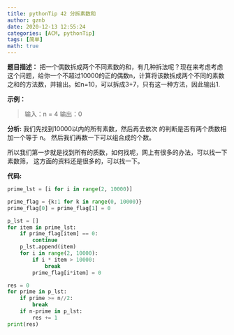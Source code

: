 ```yaml
---
title: pythonTip 42 分拆素数和
author: gznb
date: 2020-12-13 12:55:24
categories: [ACM, pythonTip]
tags: [简单]
math: true
---
```


**题目描述：**
把一个偶数拆成两个不同素数的和，有几种拆法呢？现在来考虑考虑这个问题，给你一个不超过10000的正的偶数n，计算将该数拆成两个不同的素数之和的方法数，并输出。如n=10，可以拆成3+7，只有这一种方法，因此输出1.



**示例：**

> 输入：n = 4
> 输出：0



**分析:**
我们先找到10000以内的所有素数，然后再去依次 的判断是否有两个质数相加一个等于 n。 然后我们再数一下可以组合成的个数。

所以我们第一步就是找到所有的质数，如何找呢，网上有很多的办法，可以找一下 素数筛， 这方面的资料还是很多的，可以找一下。



**代码:**

```python
prime_lst = [i for i in range(2, 10000)]

prime_flag = {k:1 for k in range(0, 10000)}
prime_flag[0] = prime_flag[1] = 0

p_lst = []
for item in prime_lst:
    if prime_flag[item] == 0:
        continue
    p_lst.append(item)
    for i in range(2, 10000):
        if i * item > 10000:
            break
        prime_flag[i*item] = 0

res = 0
for prime in p_lst:
    if prime >= n//2:
        break
    if n-prime in p_lst:
        res += 1
print(res)
```
